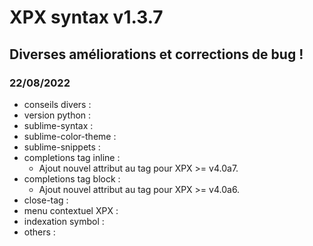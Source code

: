 # XPX syntax v1.3.7

## Diverses améliorations et corrections de bug !

### 22/08/2022
* conseils divers :
* version python :
* sublime-syntax :
* sublime-color-theme :
* sublime-snippets :
* completions tag inline :
	- Ajout nouvel attribut au tag <pict srcparam=""> pour XPX >= v4.0a7.
* completions tag block :
	- Ajout nouvel attribut au tag <cond exist=""> pour XPX >= v4.0a6.
* close-tag :
* menu contextuel XPX :
* indexation symbol :
* others :
